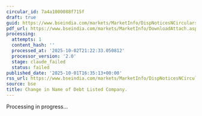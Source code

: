 ```yaml
---
circular_id: 7a4a1000088f715f
draft: true
guid: https://www.bseindia.com/markets/MarketInfo/DispNoticesNCirculars.aspx?Noticeid={DA5BCD5C-7D65-4EFE-9892-C38207B31AC8}&noticeno=20251001-81&dt=10/01/2025&icount=81&totcount=83&flag=0
pdf_url: https://www.bseindia.com/markets/MarketInfo/DownloadAttach.aspx?id=20251001-81&attachedId=1d48cbe7-bb17-47ca-9083-a5ed52af6306
processing:
  attempts: 1
  content_hash: ''
  processed_at: '2025-10-02T21:22:33.050812'
  processor_version: '2.0'
  stage: claude_failed
  status: failed
published_date: '2025-10-01T16:35:13+00:00'
rss_url: https://www.bseindia.com/markets/MarketInfo/DispNoticesNCirculars.aspx?Noticeid={DA5BCD5C-7D65-4EFE-9892-C38207B31AC8}&noticeno=20251001-81&dt=10/01/2025&icount=81&totcount=83&flag=0
source: bse
title: Change in Name of Debt Listed Company.
---
```


Processing in progress...